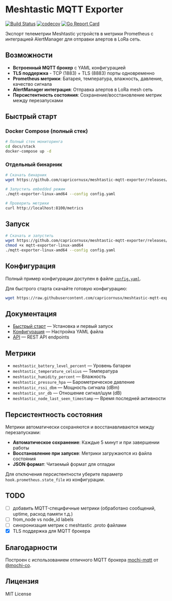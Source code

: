 # Meshtastic MQTT Exporter

[![Build Status](https://github.com/capricornusx/meshtastic-mqtt-exporter/workflows/Build%20and%20Test/badge.svg)](https://github.com/capricornusx/meshtastic-mqtt-exporter/actions)
[![codecov](https://codecov.io/gh/capricornusx/meshtastic-mqtt-exporter/graph/badge.svg?token=P0409HCBFS)](https://codecov.io/gh/capricornusx/meshtastic-mqtt-exporter)
[![Go Report Card](https://goreportcard.com/badge/github.com/capricornusx/meshtastic-mqtt-exporter)](https://goreportcard.com/report/github.com/capricornusx/meshtastic-mqtt-exporter)

Экспорт телеметрии Meshtastic устройств в метрики Prometheus с интеграцией AlertManager для отправки алертов в LoRa сеть.

## Возможности

- **Встроенный MQTT брокер** с YAML конфигурацией
- **TLS поддержка** - TCP (1883) + TLS (8883) порты одновременно
- **Prometheus метрики**: Батарея, температура, влажность, давление, качество сигнала
- **AlertManager интеграция**: Отправка алертов в LoRa mesh сеть
- **Персистентность состояния**: Сохранение/восстановление метрик между перезапусками

## Быстрый старт

### Docker Compose (полный стек)

```bash
# Полный стек мониторинга
cd docs/stack
docker-compose up -d
```

### Отдельный бинарник

```bash
# Скачать бинарник
wget https://github.com/capricornusx/meshtastic-mqtt-exporter/releases/latest/download/mqtt-exporter-linux-amd64

# Запустить embedded режим
./mqtt-exporter-linux-amd64 --config config.yaml

# Проверить метрики
curl http://localhost:8100/metrics
```

## Запуск

```bash
# Скачать и запустить
wget https://github.com/capricornusx/meshtastic-mqtt-exporter/releases/latest/download/mqtt-exporter-linux-amd64
chmod +x mqtt-exporter-linux-amd64
./mqtt-exporter-linux-amd64 --config config.yaml
```
    
## Конфигурация

Полный пример конфигурации доступен в файле [`config.yaml`](config.yaml).

Для быстрого старта скачайте готовую конфигурацию:

```bash
wget https://raw.githubusercontent.com/capricornusx/meshtastic-mqtt-exporter/main/config.yaml
```

## Документация

- [Быстрый старт](docs/src/ru/quick-start.md) — Установка и первый запуск
- [Конфигурация](docs/src/ru/configuration.md) — Настройка YAML файла
- [API](docs/src/ru/api.md) — REST API endpoints

## Метрики

- `meshtastic_battery_level_percent` — Уровень батареи
- `meshtastic_temperature_celsius` — Температура
- `meshtastic_humidity_percent` — Влажность
- `meshtastic_pressure_hpa` — Барометрическое давление
- `meshtastic_rssi_dbm` — Мощность сигнала (dBm)
- `meshtastic_snr_db` — Отношение сигнал/шум (dB)
- `meshtastic_node_last_seen_timestamp` — Время последней активности

## Персистентность состояния

Метрики автоматически сохраняются и восстанавливаются между перезапусками:

- **Автоматическое сохранение**: Каждые 5 минут и при завершении работы
- **Восстановление при запуске**: Метрики загружаются из файла состояния
- **JSON формат**: Читаемый формат для отладки

Для отключения персистентности уберите параметр `hook.prometheus.state_file` из конфигурации.

## TODO
- [ ] добавить MQTT-специфичные метрики (обработано сообщений, uptime, расход памяти т.д.)
- [ ] from_node vs node_id labels
- [ ] синхронизация метрик с meshtastic .proto файлами
- [x] TLS поддержка для MQTT брокера

## Благодарности

Построен с использованием отличного MQTT брокера [mochi-mqtt](https://github.com/mochi-mqtt/server) от [@mochi-co](https://github.com/mochi-co).

## Лицензия

MIT License
